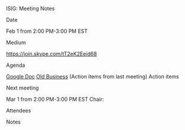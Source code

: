 ISIG: Meeting Notes

Date

Feb 1 from 2:00 PM-3:00 PM EST

Medium

https://join.skype.com/tT2eK2Eeid68

Agenda

[Google Doc](https://docs.google.com/document/d/1qCsbEDWgeIO2oiRyBYYxERnrEsj-2qWWgruJax1Z2Tg/edit)
[Old Business](https://github.com/islandora-interest-groups/Islandora-Security-Interest-Group/blob/master/meetings/2017-01-04.md) (Action items from last meeting)
Action items


Next meeting

Mar 1 from 2:00 PM-3:00 PM EST Chair:

Attendees

Notes
